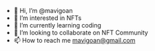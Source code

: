 - 👋 Hi, I’m @mavigoan
- 👀 I’m interested in NFTs
- 🌱 I’m currently learning coding
- 💞️ I’m looking to collaborate on NFT Community
- 📫 How to reach me mavigoan@gmail.com

<!---
mavigoan/mavigoan is a ✨ special ✨ repository because its `README.md` (this file) appears on your GitHub profile.
You can click the Preview link to take a look at your changes.
--->
